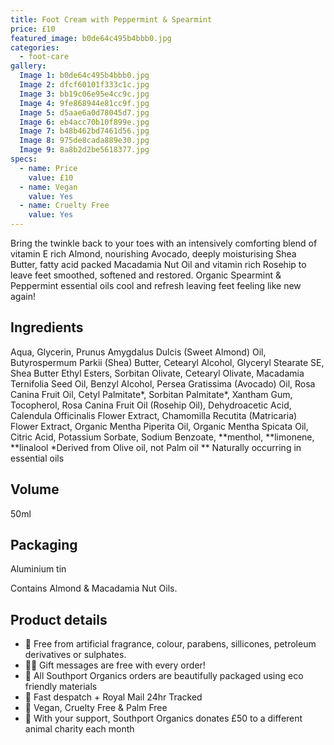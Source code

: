 ```yaml
---
title: Foot Cream with Peppermint & Spearmint
price: £10
featured_image: b0de64c495b4bbb0.jpg
categories:
  - foot-care
gallery:
  Image 1: b0de64c495b4bbb0.jpg
  Image 2: dfcf60101f333c1c.jpg
  Image 3: bb19c06e95e4cc9c.jpg
  Image 4: 9fe868944e81cc9f.jpg
  Image 5: d5aae6a0d78045d7.jpg
  Image 6: eb4acc70b10f899e.jpg
  Image 7: b48b462bd7461d56.jpg
  Image 8: 975de8cada889e30.jpg
  Image 9: 8a8b2d2be5618377.jpg
specs:
  - name: Price
    value: £10
  - name: Vegan
    value: Yes
  - name: Cruelty Free
    value: Yes
---
```


Bring the twinkle back to your toes with an intensively comforting blend of vitamin E rich Almond, nourishing Avocado, deeply moisturising Shea Butter, fatty acid packed Macadamia Nut Oil and vitamin rich Rosehip to leave feet smoothed, softened and restored. Organic Spearmint & Peppermint essential oils cool and refresh leaving feet feeling like new again!

## Ingredients

Aqua, Glycerin, Prunus Amygdalus Dulcis (Sweet Almond) Oil, Butyrospermum Parkii (Shea) Butter, Cetearyl Alcohol, Glyceryl Stearate SE, Shea Butter Ethyl Esters, Sorbitan Olivate, Cetearyl Olivate, Macadamia Ternifolia Seed Oil, Benzyl Alcohol, Persea Gratissima (Avocado) Oil, Rosa Canina Fruit Oil, Cetyl Palmitate*, Sorbitan Palmitate*, Xantham Gum, Tocopherol, Rosa Canina Fruit Oil (Rosehip Oil), Dehydroacetic Acid, Calendula Officinalis Flower Extract, Chamomilla Recutita (Matricaria) Flower Extract, Organic Mentha Piperita Oil, Organic Mentha Spicata Oil, Citric Acid, Potassium Sorbate, Sodium Benzoate, **menthol, **limonene, **linalool
\*Derived from Olive oil, not Palm oil
** Naturally occurring in essential oils

## Volume

50ml

## Packaging

Aluminium tin

Contains Almond & Macadamia Nut Oils.

## Product details

- 🍊 Free from artificial fragrance, colour, parabens, sillicones, petroleum derivatives or sulphates.
- ✍🏼 Gift messages are free with every order!
- 🌿 All Southport Organics orders are beautifully packaged using eco friendly materials
- 📮 Fast despatch + Royal Mail 24hr Tracked
- 🐰 Vegan, Cruelty Free & Palm Free
- 🐾 With your support, Southport Organics donates £50 to a different animal charity each month
